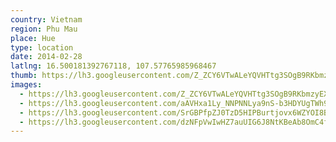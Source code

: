 ```yaml
---
country: Vietnam
region: Phu Mau
place: Hue
type: location
date: 2014-02-28
latlng: 16.500181392767118, 107.57765985968467
thumb: https://lh3.googleusercontent.com/Z_ZCY6VTwALeYQVHTtg3SOgB9RKbmzyEXv-j1Hd8g4cKS6SLyL0IcA8dRnagNyYqHoGjvnWmlGAkp-7q4jBrvKS1-nXMhoIQF0j2ztbeeqdOd29IvdrbMk39qllXEW-o4dErsLD-dA
images:
  - https://lh3.googleusercontent.com/Z_ZCY6VTwALeYQVHTtg3SOgB9RKbmzyEXv-j1Hd8g4cKS6SLyL0IcA8dRnagNyYqHoGjvnWmlGAkp-7q4jBrvKS1-nXMhoIQF0j2ztbeeqdOd29IvdrbMk39qllXEW-o4dErsLD-dA
  - https://lh3.googleusercontent.com/aAVHxa1Ly_NNPNNLya9nS-b3HDYUgTWh9seGCScQcE2e8-gVvsZONs8sKOTKqH3QpwAgAhyxXOqKbSlCoYNUCrH_WtaJjmgEvgjcyoxHqujhc29E16RuW_q0dt5rNP0jM3E1i9ch6Q
  - https://lh3.googleusercontent.com/SrGBPfpZJ0TzD5HIPBurtjovx6WZYOI8BYZFEmxTEbhmKRrb830jXoIlAUlZTukUUG7_KB8Hq9Rv_HZw3tteu6p7DWU4etlRVjvibON-VHLEURM5A8yHhf-Jlr5NzZqp9pkEctP-sQ
  - https://lh3.googleusercontent.com/dzNFpVwIwHZ7auUIG6J8NtKBeAb8OmC4fFWht-gCV-Y7NVRTFPW4mnbu0x8JjI5elO2JeMbM33PltlJ0QOdGl4vCY6fzMxS66yAsNaOYcMs8QvPr8ILi_6n8atBsK1o1sNCEoshG0g
---
```

